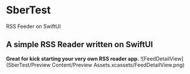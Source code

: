 # SberTest
RSS Feeder on SwiftUI
<h2> A simple RSS Reader written on SwiftUI </h2>

<strong>Great for kick starting your very own RSS reader app.</strong>
![FeedDetailView](SberTest/Preview Content/Preview Assets.xcassets/FeedDetailView.png)
